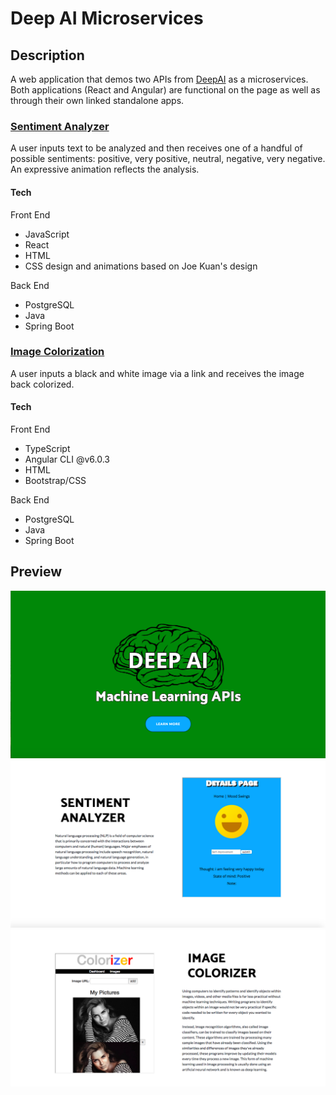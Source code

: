 # Deep AI Microservices

## Description
A web application that demos two APIs from [DeepAI](https://deepai.org/api-docs/) as a microservices. Both applications (React and Angular) are functional on the page as well as through their own linked standalone apps.  

### [Sentiment Analyzer](https://deepai.org/api-docs/#sentiment-analysis)
A user inputs text to be analyzed and then receives one of a handful of possible sentiments: positive, very positive, neutral, negative, very negative. An expressive animation reflects the analysis. 

#### Tech
Front End
* JavaScript
* React
* HTML
* CSS design and animations based on Joe Kuan's design

Back End
* PostgreSQL
* Java
* Spring Boot



### [Image Colorization](https://deepai.org/api-docs/#image-colorization)
A user inputs a black and white image via a link and receives the image back colorized.

#### Tech
Front End
* TypeScript
* Angular CLI @v6.0.3
* HTML
* Bootstrap/CSS

Back End
* PostgreSQL
* Java
* Spring Boot


## Preview
![Screenshot of initial](/public/micro1.png "Screenshot")
![Screenshot of sentiment](/public/micro2.png "Screenshot")
![Screenshot of color](/public/micro3.png "Screenshot")

